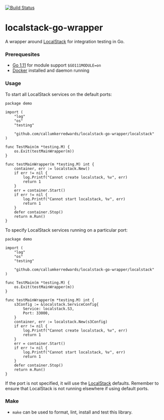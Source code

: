 [![Build Status](https://travis-ci.org/CallumKerrEdwards/localstack-go-wrapper.svg?branch=master)](https://travis-ci.org/CallumKerrEdwards/localstack-go-wrapper)

# localstack-go-wrapper
A wrapper around [LocalStack](https://github.com/localstack/localstack) for integration testing in Go.

### Prerequesites

- [Go 1.11](https://golang.org/doc/go1.11) for module support `$GO111MODULE=on`
- [Docker](https://www.docker.com) installed and daemon running

### Usage

To start all LocalStack services on the default ports:
```
package demo

import (
	"log"
	"os"
	"testing"

	"github.com/callumkerredwards/localstack-go-wrapper/localstack"
)

func TestMain(m *testing.M) {
	os.Exit(testMainWrapper(m))
}

func testMainWrapper(m *testing.M) int {
    container, err := localstack.New()
    if err != nil {
        log.Printf("Cannot create localstack, %v", err)
        return 1
    }
    err = container.Start()
    if err != nil {
        log.Printf("Cannot start localstack, %v", err)
        return 1
    }
    defer container.Stop()
	return m.Run()
}
```

To specify LocalStack services running on a particular port:
```
package demo

import (
	"log"
	"os"
	"testing"

	"github.com/callumkerredwards/localstack-go-wrapper/localstack"
)

func TestMain(m *testing.M) {
	os.Exit(testMainWrapper(m))
}

func testMainWrapper(m *testing.M) int {
    s3Config := &localstack.ServiceConfig{
        Service: localstack.S3,
        Port: 33000,
    }
    container, err := localstack.New(s3Config)
    if err != nil {
        log.Printf("Cannot create localstack, %v", err)
        return 1
    }
    err = container.Start()
    if err != nil {
        log.Printf("Cannot start localstack, %v", err)
        return 1
    }
    defer container.Stop()
	return m.Run()
}
```

If the port is not specified, it will use the [LocalStack](https://github.com/localstack/localstack) 
defaults. Remember to ensure that LocalStack is not running elsewhere if using default ports.

### Make

- `make` can be used to format, lint, install and test this library.
